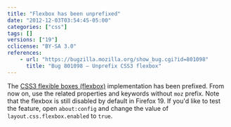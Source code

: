 ```yaml
---
title: "Flexbox has been unprefixed"
date: "2012-12-03T03:54:45-05:00"
categories: ["css"]
tags: []
versions: ["19"]
cclicense: "BY-SA 3.0"
references:
    - url: "https://bugzilla.mozilla.org/show_bug.cgi?id=801098"
      title: "Bug 801098 – Unprefix CSS3 flexbox"
---
```

The [CSS3 flexible boxes (flexbox)](https://developer.mozilla.org/en-US/docs/Web/Guide/CSS/Flexible_boxes) implementation has been prefixed. From now on, use the related properties and keywords without `moz` prefix. Note that the flexbox is still disabled by default in Firefox 19. If you'd like to test the feature, open `about:config` and change the value of `layout.css.flexbox.enabled` to `true`.

